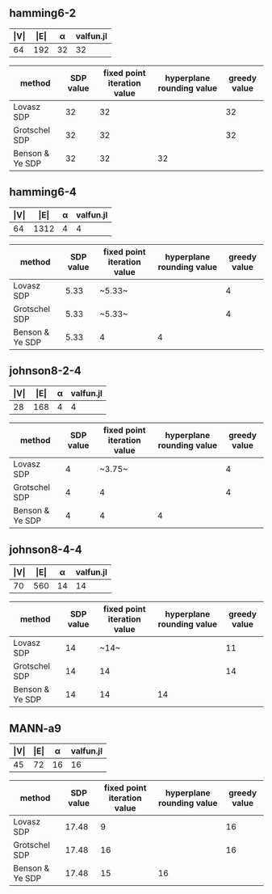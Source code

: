 ## hamming6-2
| \|V\| | \|E\|  |  α |   valfun.jl  |
| ----- | ------ | -- | ---- |
|  64   |   192  | 32 |  32  |

| method | SDP value  | fixed point iteration value | hyperplane rounding value | greedy value |
| ------ | --- | ---- | -------- | ---- |
| Lovasz SDP | 32 | 32 |  | 32
| Grotschel SDP | 32 | 32 |  | 32 |
| Benson & Ye SDP | 32 | 32 | 32 | |



## hamming6-4
| \|V\| | \|E\|  |  α  |   valfun.jl   |
| ----- | ------ | --- |  ----- |
|  64   |   1312  | 4  |   4    |

| method | SDP value  | fixed point iteration value | hyperplane rounding value | greedy value |
| ------ | --- | ---- | -------- | ---- |
| Lovasz SDP | 5.33 | ~5.33~ |  | 4 |
| Grotschel SDP | 5.33 | ~5.33~ |  | 4 |
| Benson & Ye SDP | 5.33 | 4 | 4 | |



## johnson8-2-4
| \|V\| | \|E\|  |  α  |    valfun.jl   |
| ----- | ------ | --- |    -----   |
|  28   |   168  |  4  |    4    |

| method | SDP value  | fixed point iteration value | hyperplane rounding value | greedy value |
| ------ | --- | ---- | -------- | ---- |
| Lovasz SDP | 4 | ~3.75~ |  | 4 |
| Grotschel SDP | 4 | 4 |  | 4 |
| Benson & Ye SDP | 4 | 4 | 4 | |


## johnson8-4-4
| \|V\| | \|E\|  |  α  |    valfun.jl   |
| ----- | ------ | --- |   ----    |
|  70   |   560  |  14 |    14    |

| method | SDP value  | fixed point iteration value | hyperplane rounding value | greedy value |
| ------ | --- | ---- | -------- | ---- |
| Lovasz SDP | 14 | ~14~ |  | 11 |
| Grotschel SDP | 14 | 14 |  | 14 |
| Benson & Ye SDP | 14 | 14 | 14 | |



## MANN-a9
| \|V\| | \|E\|  |  α  |   valfun.jl   |
| ----- | ------ | --- |   ----     |
|  45   |   72  |  16  |   16   |

| method | SDP value  | fixed point iteration value | hyperplane rounding value | greedy value |
| ------ | --- | ---- | -------- | ---- |
| Lovasz SDP | 17.48 | 9 |  | 16 |
| Grotschel SDP | 17.48 | 16 |  | 16 |
| Benson & Ye SDP | 17.48 | 15 | 16 | |
